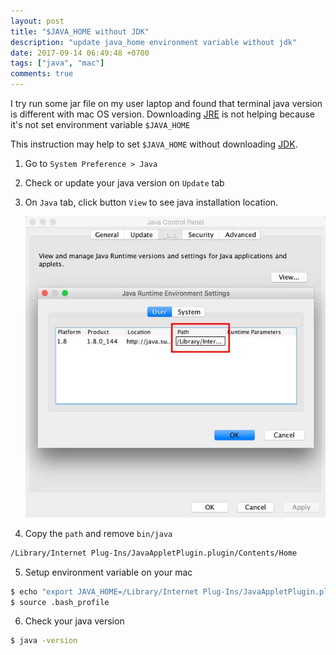 ```yaml
---
layout: post
title: "$JAVA_HOME without JDK"
description: "update java_home environment variable without jdk"
date: 2017-09-14 06:49:48 +0700
tags: ["java", "mac"]
comments: true
---
```


I try run some jar file on my user laptop and found that terminal java version is different with mac OS version. Downloading [JRE](http://www.oracle.com/technetwork/java/javase/downloads/index.html) is not helping because it's not set environment variable `$JAVA_HOME`

This instruction may help to set `$JAVA_HOME` without downloading [JDK](https://en.wikipedia.org/wiki/Java_Development_Kit).

1. Go to `System Preference > Java`
2. Check or update your java version on `Update` tab
3. On `Java` tab, click button `View` to see java installation location. 

    ![java update location](/assets/java_update_location.jpg)
4. Copy the `path` and remove `bin/java`
```bash
/Library/Internet Plug-Ins/JavaAppletPlugin.plugin/Contents/Home
```
5. Setup environment variable on your mac
```bash
$ echo "export JAVA_HOME=/Library/Internet Plug-Ins/JavaAppletPlugin.plugin/Contents/Home" >> ~/.bash_profile
$ source .bash_profile
```
6. Check your java version
```bash
$ java -version
```

